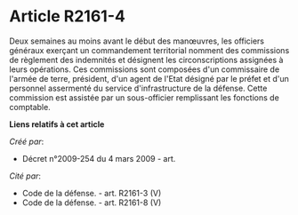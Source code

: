 # Article R2161-4

Deux semaines au moins avant le début des manœuvres, les officiers généraux exerçant un commandement territorial nomment des
commissions de règlement des indemnités et désignent les circonscriptions assignées à leurs opérations. Ces commissions sont
composées d'un commissaire de l'armée de terre, président, d'un agent de l'Etat désigné par le préfet et d'un personnel
assermenté du service d'infrastructure de la défense. Cette commission est assistée par un sous-officier remplissant les
fonctions de comptable.

**Liens relatifs à cet article**

_Créé par_:

  - Décret n°2009-254 du 4 mars 2009 - art.

_Cité par_:

  - Code de la défense. - art. R2161-3 (V)
  - Code de la défense. - art. R2161-8 (V)
